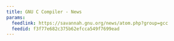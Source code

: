 ```yaml
---
title: GNU C Compiler - News
params:
  feedlink: https://savannah.gnu.org/news/atom.php?group=gcc
  feedid: f3f77e682c375b62efcca549f7699ead
---
```

